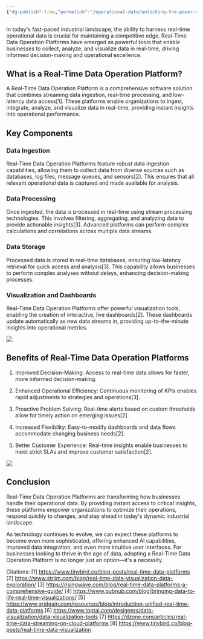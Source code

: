 ```yaml
---
{"dg-publish":true,"permalink":"/operational-data/unlocking-the-power-of-real-time-data-operation-platforms/","tags":["Architecture","OperationalData"]}
---
```


In today's fast-paced industrial landscape, the ability to harness real-time operational data is crucial for maintaining a competitive edge. Real-Time Data Operation Platforms have emerged as powerful tools that enable businesses to collect, analyze, and visualize data in real-time, driving informed decision-making and operational excellence.

## What is a Real-Time Data Operation Platform?

A Real-Time Data Operation Platform is a comprehensive software solution that combines streaming data ingestion, real-time processing, and low-latency data access[1]. These platforms enable organizations to ingest, integrate, analyze, and visualize data in real-time, providing instant insights into operational performance.

## Key Components

### Data Ingestion
Real-Time Data Operation Platforms feature robust data ingestion capabilities, allowing them to collect data from diverse sources such as databases, log files, message queues, and sensors[2]. This ensures that all relevant operational data is captured and made available for analysis.

### Data Processing
Once ingested, the data is processed in real-time using stream processing technologies. This involves filtering, aggregating, and analyzing data to provide actionable insights[3]. Advanced platforms can perform complex calculations and correlations across multiple data streams.

### Data Storage
Processed data is stored in real-time databases, ensuring low-latency retrieval for quick access and analysis[3]. This capability allows businesses to perform complex analyses without delays, enhancing decision-making processes.

### Visualization and Dashboards
Real-Time Data Operation Platforms offer powerful visualization tools, enabling the creation of interactive, live dashboards[2]. These dashboards update automatically as new data streams in, providing up-to-the-minute insights into operational metrics.

![](https://i.imgur.com/h1JD7sR.png)

## Benefits of Real-Time Data Operation Platforms

1. Improved Decision-Making: Access to real-time data allows for faster, more informed decision-making.

2. Enhanced Operational Efficiency: Continuous monitoring of KPIs enables rapid adjustments to strategies and operations[3].

3. Proactive Problem Solving: Real-time alerts based on custom thresholds allow for timely action on emerging issues[2].

4. Increased Flexibility: Easy-to-modify dashboards and data flows accommodate changing business needs[2].

5. Better Customer Experience: Real-time insights enable businesses to meet strict SLAs and improve customer satisfaction[2].

![](https://i.imgur.com/JQQxaFr.png)
## Conclusion

Real-Time Data Operation Platforms are transforming how businesses handle their operational data. By providing instant access to critical insights, these platforms empower organizations to optimize their operations, respond quickly to changes, and stay ahead in today's dynamic industrial landscape.

As technology continues to evolve, we can expect these platforms to become even more sophisticated, offering enhanced AI capabilities, improved data integration, and even more intuitive user interfaces. For businesses looking to thrive in the age of data, adopting a Real-Time Data Operation Platform is no longer just an option—it's a necessity.

Citations:
[1] https://www.tinybird.co/blog-posts/real-time-data-platforms
[2] https://www.striim.com/blog/real-time-data-visualization-data-exploration/
[3] https://risingwave.com/blog/real-time-data-platforms-a-comprehensive-guide/
[4] https://www.pubnub.com/blog/bringing-data-to-life-real-time-visualizations/
[5] https://www.gridgain.com/resources/blog/introduction-unified-real-time-data-platforms
[6] https://www.toptal.com/designers/data-visualization/data-visualization-tools
[7] https://dzone.com/articles/real-time-data-streaming-on-cloud-platforms
[8] https://www.tinybird.co/blog-posts/real-time-data-visualization